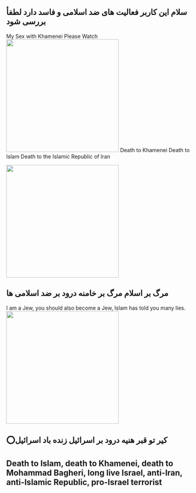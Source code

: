 <h2>سلام این کاربر فعالیت های ضد اسلامی و فاسد دارد لطفأ بررسی شود </h2>

My Sex with Khamenei Please Watch
<img src="https://s8.uupload.ir/files/img_20240813_180403_676_7l6x.jpg" width="300" height="300 ">
Death to Khamenei Death to Islam Death to the Islamic Republic of Iran

<img src="https://s8.uupload.ir/files/img_20240813_180749_958_s62y.jpg" width="300 " height="300 ">
<h2>مرگ بر اسلام مرگ بر خامنه درود بر ضد اسلامی ها</h2>
I am a Jew, you should also become a Jew, Islam has told you many lies.
<img src="https://s8.uupload.ir/files/img_20240813_181222_423_uu81.jpg" width="300" height="300">
<h2>⭕کیر تو قبر هنیه درود بر اسرائیل زنده باد اسرائیل</h2>
<h2>Death to Islam, death to Khamenei, death to Mohammad Bagheri, long live Israel, anti-Iran, anti-Islamic Republic, pro-Israel terrorist </h2>


